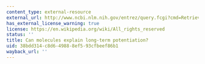 ```yaml
---
content_type: external-resource
external_url: http://www.ncbi.nlm.nih.gov/entrez/query.fcgi?cmd=Retrieve&db=PubMed&dopt=Citation&list_uids=10404178
has_external_license_warning: true
license: https://en.wikipedia.org/wiki/All_rights_reserved
status: ''
title: Can molecules explain long-term potentiation?
uid: 38bdd314-c8d6-4988-8ef5-93cfbeef86b1
wayback_url: ''
---
```


